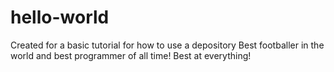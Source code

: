 # hello-world
Created for a basic tutorial for how to use a depository
Best footballer in the world and best programmer of all time! Best at everything!
